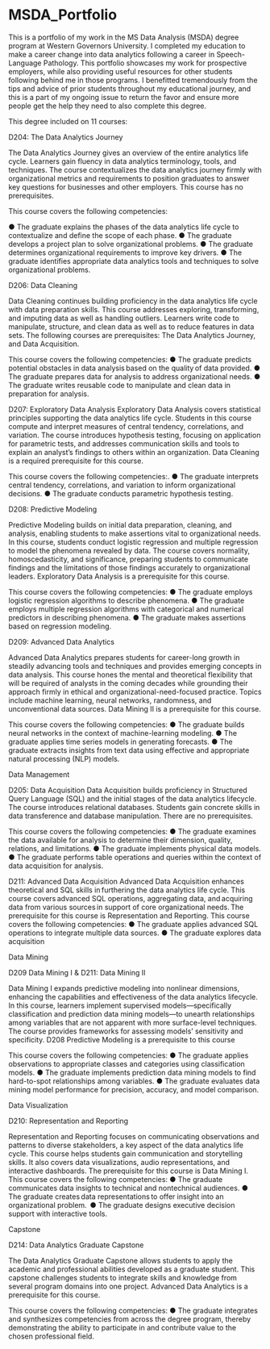 # MSDA_Portfolio 
This is a portfolio of my work in the MS Data Analysis (MSDA) degree program at Western Governors University.
I completed my education to make a career change into data analytics following a career in Speech-Language Pathology. 
This portfolio showcases my work for prospective employers, while also providing useful resources for other students following behind me in those programs. 
I benefitted tremendously from the tips and advice of prior students throughout my educational journey, and this is a part of my ongoing issue to return 
the favor and ensure more people get the help they need to also complete this degree. 

This degree included on 11 courses: 

D204: The Data Analytics Journey

The Data Analytics Journey gives an overview of the entire analytics life cycle. Learners gain fluency in data analytics
terminology, tools, and techniques. The course contextualizes the data analytics journey firmly with organizational metrics
and requirements to position graduates to answer key questions for businesses and other employers. This course has no
prerequisites.

This course covers the following competencies:

● The graduate explains the phases of the data analytics life cycle to contextualize and define the scope of each phase.
● The graduate develops a project plan to solve organizational problems.
● The graduate determines organizational requirements to improve key drivers.
● The graduate identifies appropriate data analytics tools and techniques to solve organizational problems.

D206: Data Cleaning

Data Cleaning continues building proficiency in the data analytics life cycle with data preparation skills. This course
addresses exploring, transforming, and imputing data as well as handling outliers. Learners write code to manipulate,
structure, and clean data as well as to reduce features in data sets. The following courses are prerequisites: The Data
Analytics Journey, and Data Acquisition.

This course covers the following competencies:
● The graduate predicts potential obstacles in data analysis based on the quality of data provided.
● The graduate prepares data for analysis to address organizational needs.
● The graduate writes reusable code to manipulate and clean data in preparation for analysis.


D207: Exploratory Data Analysis
Exploratory Data Analysis covers statistical principles supporting the data analytics life cycle. Students in this course
compute and interpret measures of central tendency, correlations, and variation. The course introduces hypothesis testing,
focusing on application for parametric tests, and addresses communication skills and tools to explain an analyst’s findings to
others within an organization. Data Cleaning is a required prerequisite for this course.

This course covers the following competencies:.
● The graduate interprets central tendency, correlations, and variation to inform organizational decisions.
● The graduate conducts parametric hypothesis testing.


D208: Predictive Modeling

Predictive Modeling builds on initial data preparation, cleaning, and analysis, enabling students to make assertions vital to
organizational needs. In this course, students conduct logistic regression and multiple regression to model the phenomena
revealed by data. The course covers normality, homoscedasticity, and significance, preparing students to communicate
findings and the limitations of those findings accurately to organizational leaders. Exploratory Data Analysis is a prerequisite
for this course.

This course covers the following competencies:
● The graduate employs logistic regression algorithms to describe phenomena.
● The graduate employs multiple regression algorithms with categorical and numerical predictors in describing
phenomena.
● The graduate makes assertions based on regression modeling.


D209: Advanced Data Analytics

Advanced Data Analytics prepares students for career-long growth in steadily advancing tools and techniques and provides
emerging concepts in data analysis. This course hones the mental and theoretical flexibility that will be required of analysts
in the coming decades while grounding their approach firmly in ethical and organizational-need-focused practice. Topics
include machine learning, neural networks, randomness, and unconventional data sources. Data Mining II is a prerequisite
for this course.

This course covers the following competencies:
● The graduate builds neural networks in the context of machine-learning modeling.
● The graduate applies time series models in generating forecasts.
● The graduate extracts insights from text data using effective and appropriate natural processing (NLP) models.

Data Management

D205: Data Acquisition
Data Acquisition builds proficiency in Structured Query Language (SQL) and the initial stages of the data analytics lifecycle.
The course introduces relational databases. Students gain concrete skills in data transference and database manipulation.
There are no prerequisites.

This course covers the following competencies:
● The graduate examines the data available for analysis to determine their dimension, quality, relations, and limitations.
● The graduate implements physical data models.
● The graduate performs table operations and queries within the context of data acquisition for analysis.

D211: Advanced Data Acquisition
Advanced Data Acquisition enhances theoretical and SQL skills in furthering the data analytics life cycle. This course covers advanced SQL operations, aggregating data, and acquiring data from various sources in support of core organizational needs. The prerequisite for this course is Representation and Reporting. This course covers the following competencies: 
● The graduate applies advanced SQL operations to integrate multiple data sources. 
● The graduate explores data acquisition


Data Mining

D209 Data Mining I & D211: Data Mining II

Data Mining I expands predictive modeling into nonlinear dimensions, enhancing the capabilities and effectiveness of the
data analytics lifecycle. In this course, learners implement supervised models—specifically classification and prediction data
mining models—to unearth relationships among variables that are not apparent with more surface-level techniques. The
course provides frameworks for assessing models’ sensitivity and specificity. D208 Predictive Modeling is a prerequisite to
this course

This course covers the following competencies:
● The graduate applies observations to appropriate classes and categories using classification models.
● The graduate implements prediction data mining models to find hard-to-spot relationships among variables.
● The graduate evaluates data mining model performance for precision, accuracy, and model comparison.


Data Visualization

D210: Representation and Reporting

Representation and Reporting focuses on communicating observations and patterns to diverse stakeholders, a key aspect
of the data analytics life cycle. This course helps students gain communication and storytelling skills. It also covers data
visualizations, audio representations, and interactive dashboards. The prerequisite for this course is Data Mining I.
This course covers the following competencies:
● The graduate communicates data insights to technical and nontechnical audiences.
● The graduate creates data representations to offer insight into an organizational problem. 
● The graduate designs executive decision support with interactive tools.


Capstone

D214: Data Analytics Graduate Capstone

The Data Analytics Graduate Capstone allows students to apply the academic and professional abilities developed as a
graduate student. This capstone challenges students to integrate skills and knowledge from several program domains into
one project. Advanced Data Analytics is a prerequisite for this course.

This course covers the following competencies:
● The graduate integrates and synthesizes competencies from across the degree program, thereby demonstrating the
ability to participate in and contribute value to the chosen professional field.
